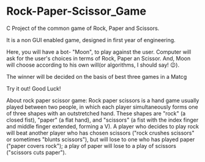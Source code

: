 # Rock-Paper-Scissor_Game
 C Project of the common game of Rock, Paper and Scissors.

It is a non GUI enabled game, designed in first year of engineering.

Here, you will have a bot- "Moon", to play against the user.
Computer will ask for the user's choices in terms of Rock, Paper an Scissor.
And, Moon will choose according to his own will(or algorithms, I should say! 😉).

The winner will be decided on the basis of best three games in a Matcg

Try it out!
Good Luck!



About rock paper scissor game: Rock paper scissors is a hand game usually played between two people, in which each player simultaneously forms one of three shapes with an outstretched hand. These shapes are "rock" (a closed fist), "paper" (a flat hand), and "scissors" (a fist with the index finger and middle finger extended, forming a V).
A player who decides to play rock will beat another player who has chosen scissors ("rock crushes scissors" or sometimes "blunts scissors"), but will lose to one who has played paper ("paper covers rock"); a play of paper will lose to a play of scissors ("scissors cuts paper").

